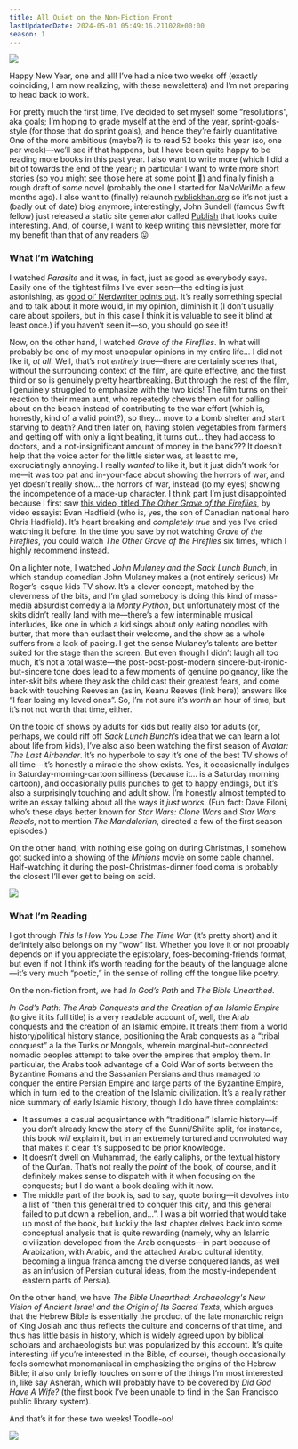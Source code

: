```yaml
---
title: All Quiet on the Non-Fiction Front
lastUpdatedDate: 2024-05-01 05:49:16.211028+00:00
season: 1
---
```


![](https://buttondown-attachments.s3.us-west-2.amazonaws.com/images/db4593b3-3a76-4477-bdb5-debccc78b629.jpg)

Happy New Year, one and all! I’ve had a nice two weeks off (exactly coinciding, I am now realizing, with these newsletters) and I’m not preparing to head back to work.

For pretty much the first time, I’ve decided to set myself some “resolutions”, aka goals; I’m hoping to grade myself at the end of the year, sprint-goals-style (for those that do sprint goals), and hence they’re fairly quantitative. One of the more ambitious (maybe?) is to read 52 books this year (so, one per week)—we’ll see if that happens, but I have been quite happy to be reading more books in this past year. I also want to write more (which I did a bit of towards the end of the year); in particular I want to write more short stories (so you might see those here at some point 🙂) and finally finish a rough draft of _some_ novel (probably the one I started for NaNoWriMo a few months ago). I also want to (finally) relaunch [rwblickhan.org](https://rwblickhan.org) so it’s not just a (badly out of date) blog anymore; interestingly, John Sundell (famous Swift fellow) just released a static site generator called [Publish](https://github.com/JohnSundell/Publish/blob/master/README.md) that looks quite interesting. And, of course, I want to keep writing this newsletter, more for my benefit than that of any readers 😛

### What I’m Watching

I watched _Parasite_ and it was, in fact, just as good as everybody says. Easily one of the tightest films I’ve ever seen—the editing is just astonishing, as [good ol’ Nerdwriter points out](https://youtu.be/ma1rD2OP85c). It’s really something special and to talk about it more would, in my opinion, diminish it (I don’t usually care about spoilers, but in this case I think it is valuable to see it blind at least once.) if you haven’t seen it—so, you should go see it!

Now, on the other hand, I watched _Grave of the Fireflies_. In what will probably be one of my most unpopular opinions in my entire life… I did not like it, _at all_. Well, that’s not _entirely_ true—there are certainly scenes that, without the surrounding context of the film, are quite effective, and the first third or so is genuinely pretty heartbreaking. But through the rest of the film, I genuinely struggled to emphasize with the two kids! The film turns on their reaction to their mean aunt, who repeatedly chews them out for palling about on the beach instead of contributing to the war effort (which is, honestly, kind of a valid point?), so they… move to a bomb shelter and start starving to death? And then later on, having stolen vegetables from farmers and getting off with only a light beating, it turns out… they had access to doctors, and a not-insignificant amount of money in the bank??? It doesn’t help that the voice actor for the little sister was, at least to me, excruciatingly annoying. I really _wanted_ to like it, but it just didn’t work for me—it was too pat and in-your-face about showing the horrors of war, and yet doesn’t really show… the horrors of war, instead (to my eyes) showing the incompetence of a made-up character. I think part I’m just disappointed because I first saw [this video, titled _The Other Grave of the Fireflies_](https://youtu.be/oajGshucmD4), by video essayist Evan Hadfield (who is, yes, the son of Canadian national hero Chris Hadfield). It’s heart breaking and _completely true_ and yes I’ve cried watching it before. In the time you save by not watching _Grave of the Fireflies_, you could watch _The Other Grave of the Fireflies_ six times, which I highly recommend instead.

On a lighter note, I watched _John Mulaney and the Sack Lunch Bunch_, in which standup comedian John Mulaney makes a (not entirely serious) Mr Roger’s-esque kids TV show. It’s a clever concept, matched by the cleverness of the bits, and I’m glad somebody is doing this kind of mass-media absurdist comedy a la _Monty Python_, but unfortunately most of the skits didn’t really land with me—there’s a few interminable musical interludes, like one in which a kid sings about only eating noodles with butter, that more than outlast their welcome, and the show as a whole suffers from a lack of pacing. I get the sense Mulaney’s talents are better suited for the stage than the screen. But even though I didn’t laugh all too much, it’s not a total waste—the post-post-post-modern sincere-but-ironic-but-sincere tone does lead to a few moments of genuine poignancy, like the inter-skit bits where they ask the child cast their greatest fears, and come back with touching Reevesian (as in, Keanu Reeves (link here)) answers like “I fear losing my loved ones”. So, I’m not sure it’s _worth_ an hour of time, but it’s not not worth that time, either.

On the topic of shows by adults for kids but really also for adults (or, perhaps, we could riff off _Sack Lunch Bunch_’s idea that we can learn a lot about life from kids), I’ve also also been watching the first season of _Avatar: The Last Airbender_. It’s no hyperbole to say it’s one of the best TV shows of all time—it’s honestly a miracle the show exists. Yes, it occasionally indulges in Saturday-morning-cartoon silliness (because it… is a Saturday morning cartoon), and occasionally pulls punches to get to happy endings, but it’s also a surprisingly touching and adult show. I’m honestly almost tempted to write an essay talking about all the ways it _just works_. (Fun fact: Dave Filoni, who’s these days better known for _Star Wars: Clone Wars_ and _Star Wars Rebels_, not to mention _The Mandalorian_, directed a few of the first season episodes.)

On the other hand, with nothing else going on during Christmas, I somehow got sucked into a showing of the _Minions_ movie on some cable channel. Half-watching it during the post-Christmas-dinner food coma is probably the closest I’ll ever get to being on acid.

 ![](https://buttondown-attachments.s3.us-west-2.amazonaws.com/images/65c805ae-f608-494e-b7fe-abb165170146.jpg)

### What I’m Reading

I got through _This Is How You Lose The Time War_ (it’s pretty short) and it definitely also belongs on my “wow” list. Whether you love it or not probably depends on if you appreciate the epistolary, foes-becoming-friends format, but even if not I think it’s worth reading for the beauty of the language alone—it’s very much “poetic,” in the sense of rolling off the tongue like poetry.

On the non-fiction front, we had _In God’s Path_ and _The Bible Unearthed_.

_In God’s Path: The Arab Conquests and the Creation of an Islamic Empire_ (to give it its full title) is a very readable account of, well, the Arab conquests and the creation of an Islamic empire. It treats them from a world history/political history stance, positioning the Arab conquests as a “tribal conquest” a la the Turks or Mongols, wherein marginal-but-connected nomadic peoples attempt to take over the empires that employ them. In particular, the Arabs took advantage of a Cold War of sorts between the Byzantine Romans and the Sassanian Persians and thus managed to conquer the entire Persian Empire and large parts of the Byzantine Empire, which in turn led to the creation of the Islamic civilization. It’s a really rather nice summary of early Islamic history, though I do have three complaints:

* It assumes a casual acquaintance with “traditional” Islamic history—if you don’t already know the story of the Sunni/Shi’ite split, for instance, this book _will_ explain it, but in an extremely tortured and convoluted way that makes it clear it’s supposed to be prior knowledge.
* It doesn’t dwell on Muhammad, the early caliphs, or the textual history of the Qur’an. That’s not really the _point_ of the book, of course, and it definitely makes sense to dispatch with it when focusing on the conquests; but I do want a book dealing with it now.
* The middle part of the book is, sad to say, quote boring—it devolves into a list of “then this general tried to conquer this city, and this general failed to put down a rebellion, and…”. I was a bit worried that would take up most of the book, but luckily the last chapter delves back into some conceptual analysis that is quite rewarding (namely, why an Islamic civilization developed from the Arab conquests—in part because of Arabization, with Arabic, and the attached Arabic cultural identity, becoming a lingua franca among the diverse conquered lands, as well as an infusion of Persian cultural ideas, from the mostly-independent eastern parts of Persia).

On the other hand, we have _The Bible Unearthed: Archaeology's New Vision of Ancient Israel and the Origin of Its Sacred Texts_, which argues that the Hebrew Bible is essentially the product of the late monarchic reign of King Josiah and thus reflects the culture and concerns of that time, and thus has little basis in history, which is widely agreed upon by biblical scholars and archaeologists but was popularized by this account. It’s quite interesting (if you’re interested in the Bible, of course), though occasionally feels somewhat monomaniacal in emphasizing the origins of the Hebrew Bible; it also only briefly touches on some of the things I’m most interested in, like say Asherah, which will probably have to be covered by _Did God Have A Wife?_ (the first book I’ve been unable to find in the San Francisco public library system).

And that’s it for these two weeks! Toodle-oo!

 ![](https://buttondown-attachments.s3.us-west-2.amazonaws.com/images/9338f432-8296-4afb-bd85-627ab3aada9e.jpg)